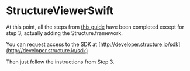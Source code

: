 # StructureViewerSwift
At this point, all the steps from [this guide](http://forums.structure.io/t/guide-to-setting-up-a-swift-project/4020) have been completed except for step 3, actually adding the Structure.framework.

You can request access to the SDK at [http://developer.structure.io/sdk](http://developer.structure.io/sdk)

Then just follow the instructions from Step 3.
